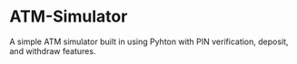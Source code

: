 # ATM-Simulator
A simple ATM simulator built in using Pyhton with PIN verification, deposit, and withdraw features.
